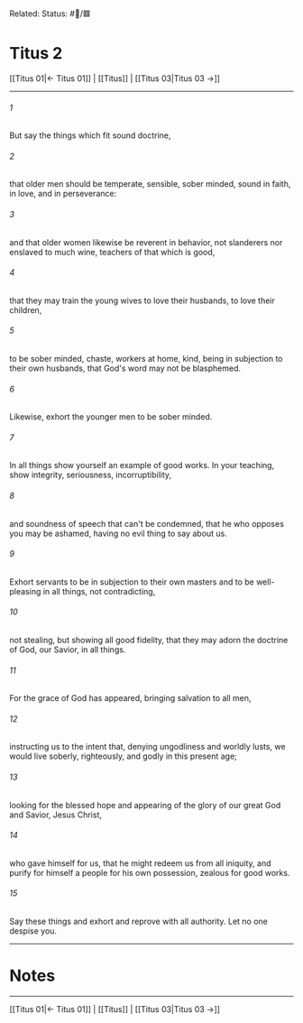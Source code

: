 Related:
Status: #📖/🟥
# Titus 2

[[Titus 01|← Titus 01]] | [[Titus]] | [[Titus 03|Titus 03 →]]
***



###### 1 
But say the things which fit sound doctrine, 

###### 2 
that older men should be temperate, sensible, sober minded, sound in faith, in love, and in perseverance: 

###### 3 
and that older women likewise be reverent in behavior, not slanderers nor enslaved to much wine, teachers of that which is good, 

###### 4 
that they may train the young wives to love their husbands, to love their children, 

###### 5 
to be sober minded, chaste, workers at home, kind, being in subjection to their own husbands, that God's word may not be blasphemed. 

###### 6 
Likewise, exhort the younger men to be sober minded. 

###### 7 
In all things show yourself an example of good works. In your teaching, show integrity, seriousness, incorruptibility, 

###### 8 
and soundness of speech that can't be condemned, that he who opposes you may be ashamed, having no evil thing to say about us. 

###### 9 
Exhort servants to be in subjection to their own masters and to be well-pleasing in all things, not contradicting, 

###### 10 
not stealing, but showing all good fidelity, that they may adorn the doctrine of God, our Savior, in all things. 

###### 11 
For the grace of God has appeared, bringing salvation to all men, 

###### 12 
instructing us to the intent that, denying ungodliness and worldly lusts, we would live soberly, righteously, and godly in this present age; 

###### 13 
looking for the blessed hope and appearing of the glory of our great God and Savior, Jesus Christ, 

###### 14 
who gave himself for us, that he might redeem us from all iniquity, and purify for himself a people for his own possession, zealous for good works. 

###### 15 
Say these things and exhort and reprove with all authority. Let no one despise you.

---
# Notes


***
[[Titus 01|← Titus 01]] | [[Titus]] | [[Titus 03|Titus 03 →]]

